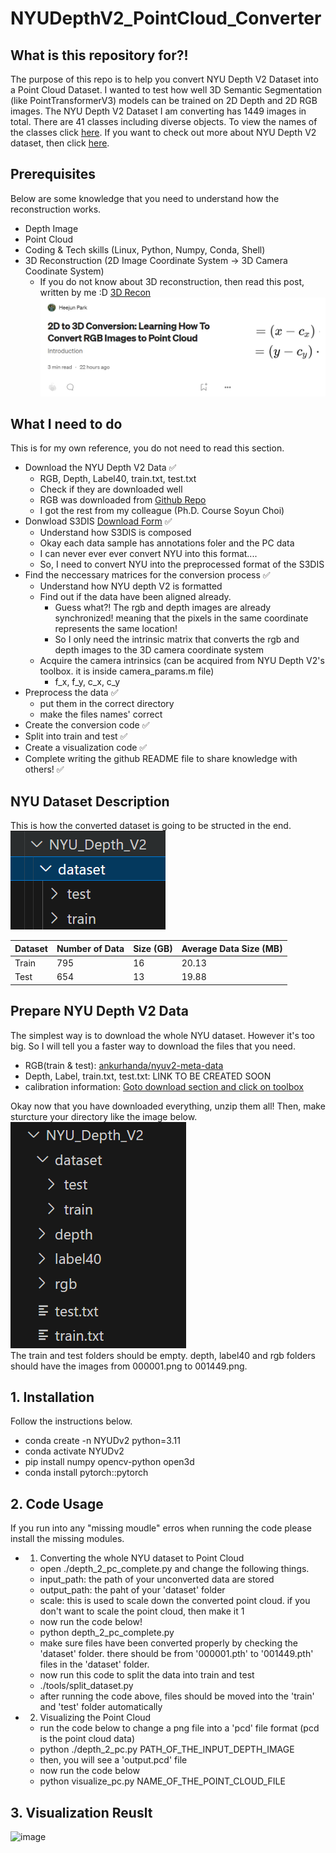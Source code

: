 # NYUDepthV2_PointCloud_Converter


## What is this repository for?!
The purpose of this repo is to help you convert NYU Depth V2 Dataset into a Point Cloud Dataset. I wanted to test how well 3D Semantic Segmentation (like PointTransformerV3) models can be trained on 2D Depth and 2D RGB images. The NYU Depth V2 Dataset I am converting has 1449 images in total. There are 41 classes including diverse objects. To view the names of the classes click [here](https://github.com/parkie0517/NYUDepthV2_PointCloud_Converter/blob/main/classes.txt). If you want to check out more about NYU Depth V2 dataset, then click [here](https://cs.nyu.edu/~fergus/datasets/nyu_depth_v2.html).


## Prerequisites
Below are some knowledge that you need to understand how the reconstruction works.
- Depth Image
- Point Cloud
- Coding & Tech skills (Linux, Python, Numpy, Conda, Shell)
- 3D Reconstruction (2D Image Coordinate System → 3D Camera Coodinate System)
    - If you do not know about 3D reconstruction, then read this post, written by me :D [3D Recon](https://medium.com/@parkie0517/2d-to-3d-conversion-learning-how-to-convert-rgb-images-to-point-cloud-025a1fd77abe)  
    ![alt text](./images_for_readme/image-1.png)


## What I need to do
This is for my own reference, you do not need to read this section.
- Download the NYU Depth V2 Data ✅
    - RGB, Depth, Label40, train.txt, test.txt
    - Check if they are downloaded well
    - RGB was downloaded from [Github Repo](https://github.com/ankurhanda/nyuv2-meta-data?tab=readme-ov-file)
    - I got the rest from my colleague (Ph.D. Course Soyun Choi)
- Donwload S3DIS [Download Form](https://docs.google.com/forms/d/e/1FAIpQLScDimvNMCGhy_rmBA2gHfDu3naktRm6A8BPwAWWDv-Uhm6Shw/viewform?c=0&w=1&fbzx=5903082483074287663) ✅
    - Understand how S3DIS is composed
    - Okay each data sample has annotations foler and the PC data
    - I can never ever ever convert NYU into this format....
    - So, I need to convert NYU into the preprocessed format of the S3DIS
- Find the neccessary matrices for the conversion process ✅
    - Understand how NYU depth V2 is formatted
    - Find out if the data have been aligned already.
        - Guess what?! The rgb and depth images are already synchronized! meaning that the pixels in the same coordinate represents the same location!
        - So I only need the intrinsic matrix that converts the rgb and depth images to the 3D camera coordinate system
    - Acquire the camera intrinsics (can be acquired from NYU Depth V2's toolbox. it is inside camera_params.m file)
        - f_x, f_y, c_x, c_y
- Preprocess the data ✅
    - put them in the correct directory
    - make the files names' correct
- Create the conversion code ✅
- Split into train and test ✅
- Create a visualization code ✅
- Complete writing the github README file to share knowledge with others! ✅


## NYU Dataset Description 
This is how the converted dataset is going to be structed in the end.  
![alt text](./images_for_readme/image.png)  

| Dataset | Number of Data | Size (GB) | Average Data Size (MB) |
|---------|----------------|-----------|------------------------|
| Train   | 795            | 16        | 20.13                  |
| Test    | 654            | 13        | 19.88                  |


## Prepare NYU Depth V2 Data
The simplest way is to download the whole NYU dataset. However it's too big. So I will tell you a faster way to download the files that you need.
- RGB(train & test): [ankurhanda/nyuv2-meta-data](https://github.com/ankurhanda/nyuv2-meta-data?tab=readme-ov-file)
- Depth, Label, train.txt, test.txt: LINK TO BE CREATED SOON
- calibration information: [Goto download section and click on toolbox](https://cs.nyu.edu/~fergus/datasets/nyu_depth_v2.html)

Okay now that you have downloaded everything, unzip them all! Then, make sturcture your directory like the image below.  
![alt text](./images_for_readme/image-2.png)  
The train and test folders should be empty. depth, label40 and rgb folders should have the images from 000001.png to 001449.png.


## 1. Installation
Follow the instructions below.
- conda create -n NYUDv2 python=3.11
- conda activate NYUDv2
- pip install numpy opencv-python open3d
- conda install pytorch::pytorch


## 2. Code Usage
If you run into any "missing moudle" erros when running the code please install the missing modules.
- 1. Converting the whole NYU dataset to Point Cloud
    - open ./depth_2_pc_complete.py and change the following things.
    - input_path: the path of your unconverted data are stored
    - output_path: the paht of your 'dataset' folder
    - scale: this is used to scale down the converted point cloud. if you don't want to scale the point cloud, then make it 1
    - now run the code below!
    - python depth_2_pc_complete.py
    - make sure files have been converted properly by checking the 'dataset' folder. there should be from '000001.pth' to '001449.pth' files in the 'dataset' folder.
    - now run this code to split the data into train and test 
    - ./tools/split_dataset.py
    - after running the code above, files should be moved into the 'train' and 'test' folder automatically
- 2. Visualizing the Point Cloud
    - run the code below to change a png file into a 'pcd' file format (pcd is the point cloud data)
    - python ./depth_2_pc.py PATH_OF_THE_INPUT_DEPTH_IMAGE
    - then, you will see a 'output.pcd' file
    - now run the code below
    - python visualize_pc.py NAME_OF_THE_POINT_CLOUD_FILE
 
## 3. Visualization Reuslt
![image](https://github.com/parkie0517/NYUDv2_Depth_Image_to_Point_Cloud/assets/80407632/f56250b5-c9bb-42b9-9396-0a85883e991f)
